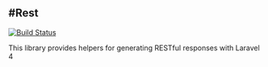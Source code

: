 #Rest
-----
[![Build Status](https://travis-ci.org/trea/rest.png?branch=develop)](https://travis-ci.org/trea/rest)

This library provides helpers for generating RESTful responses with Laravel 4
